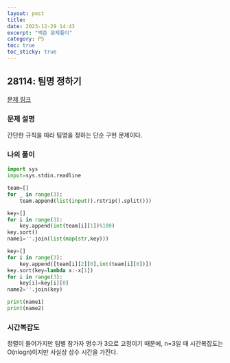 ```yaml
---
layout: post
title:
date: 2023-12-29 14:43
excerpt: "백준 문제풀이"
category: PS
toc: true
toc_sticky: true
---
```

## 28114: 팀명 정하기
[문제 링크](https://www.acmicpc.net/problem/28114)

### 문제 설명
간단한 규칙을 따라 팀명을 정하는 단순 구현 문제이다. 

### 나의 풀이
```python
import sys
input=sys.stdin.readline

team=[]
for _ in range(3):
    team.append(list(input().rstrip().split()))

key=[]
for i in range(3):
    key.append(int(team[i][1])%100)
key.sort()
name1=''.join(list(map(str,key)))

key=[]
for i in range(3):
    key.append([team[i][2][0],int(team[i][0])])
key.sort(key=lambda x:-x[1])
for i in range(3):
    key[i]=key[i][0]
name2=''.join(key)

print(name1)
print(name2)
```

### 시간복잡도
정렬이 들어가지만 팀별 참가자 명수가 3으로 고정이기 때문에, n=3일 때 시간복잡도는 O(nlogn)이지만 사실상 상수 시간을 가진다. 
